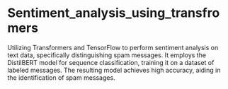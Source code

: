 # Sentiment_analysis_using_transfromers
Utilizing Transformers and TensorFlow to perform sentiment analysis on text data, specifically distinguishing spam messages. It employs the DistilBERT model for sequence classification, training it on a dataset of labeled messages. The resulting model achieves high accuracy, aiding in the identification of spam messages.
